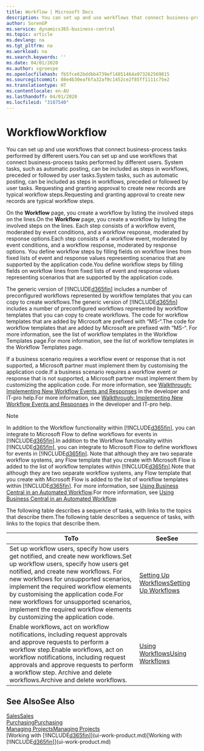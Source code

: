 ```yaml
---
title: Workflow | Microsoft Docs
description: You can set up and use workflows that connect business-process tasks performed by different users. System tasks, such as automatic posting, can be included as steps in workflows, preceded or followed by user tasks. Requesting and granting approval to create new records are typical workflow steps.
author: SorenGP
ms.service: dynamics365-business-central
ms.topic: article
ms.devlang: na
ms.tgt_pltfrm: na
ms.workload: na
ms.search.keywords: ''
ms.date: 04/01/2020
ms.author: sgroespe
ms.openlocfilehash: fb5fce62bddbb4739ef14851464a973262569815
ms.sourcegitcommit: 88e4b30eaf6fa32af0c1452ce2f85ff1111c75e2
ms.translationtype: HT
ms.contentlocale: en-AU
ms.lasthandoff: 04/01/2020
ms.locfileid: "3187540"
---
```

# <a name="workflow"></a><span data-ttu-id="6c876-105">Workflow</span><span class="sxs-lookup"><span data-stu-id="6c876-105">Workflow</span></span>
<span data-ttu-id="6c876-106">You can set up and use workflows that connect business-process tasks performed by different users.</span><span class="sxs-lookup"><span data-stu-id="6c876-106">You can set up and use workflows that connect business-process tasks performed by different users.</span></span> <span data-ttu-id="6c876-107">System tasks, such as automatic posting, can be included as steps in workflows, preceded or followed by user tasks.</span><span class="sxs-lookup"><span data-stu-id="6c876-107">System tasks, such as automatic posting, can be included as steps in workflows, preceded or followed by user tasks.</span></span> <span data-ttu-id="6c876-108">Requesting and granting approval to create new records are typical workflow steps.</span><span class="sxs-lookup"><span data-stu-id="6c876-108">Requesting and granting approval to create new records are typical workflow steps.</span></span>  

 <span data-ttu-id="6c876-109">On the **Workflow** page, you create a workflow by listing the involved steps on the lines.</span><span class="sxs-lookup"><span data-stu-id="6c876-109">On the **Workflow** page, you create a workflow by listing the involved steps on the lines.</span></span> <span data-ttu-id="6c876-110">Each step consists of a workflow event, moderated by event conditions, and a workflow response, moderated by response options.</span><span class="sxs-lookup"><span data-stu-id="6c876-110">Each step consists of a workflow event, moderated by event conditions, and a workflow response, moderated by response options.</span></span> <span data-ttu-id="6c876-111">You define workflow steps by filling fields on workflow lines from fixed lists of event and response values representing scenarios that are supported by the application code.</span><span class="sxs-lookup"><span data-stu-id="6c876-111">You define workflow steps by filling fields on workflow lines from fixed lists of event and response values representing scenarios that are supported by the application code.</span></span>  

 <span data-ttu-id="6c876-112">The generic version of [!INCLUDE[d365fin](includes/d365fin_md.md)] includes a number of preconfigured workflows represented by workflow templates that you can copy to create workflows.</span><span class="sxs-lookup"><span data-stu-id="6c876-112">The generic version of [!INCLUDE[d365fin](includes/d365fin_md.md)] includes a number of preconfigured workflows represented by workflow templates that you can copy to create workflows.</span></span> <span data-ttu-id="6c876-113">The code for workflow templates that are added by Microsoft are prefixed with “MS-“.</span><span class="sxs-lookup"><span data-stu-id="6c876-113">The code for workflow templates that are added by Microsoft are prefixed with “MS-“.</span></span> <span data-ttu-id="6c876-114">For more information, see the list of workflow templates in the Workflow Templates page.</span><span class="sxs-lookup"><span data-stu-id="6c876-114">For more information, see the list of workflow templates in the Workflow Templates page.</span></span>  

 <span data-ttu-id="6c876-115">If a business scenario requires a workflow event or response that is not supported, a Microsoft partner must implement them by customising the application code.</span><span class="sxs-lookup"><span data-stu-id="6c876-115">If a business scenario requires a workflow event or response that is not supported, a Microsoft partner must implement them by customizing the application code.</span></span> <span data-ttu-id="6c876-116">For more information, see [Walkthrough: Implementing New Workflow Events and Responses](/dynamics-nav/Walkthrough--Implementing-New-Workflow-Events-and-Responses) in the developer and IT-pro help.</span><span class="sxs-lookup"><span data-stu-id="6c876-116">For more information, see [Walkthrough: Implementing New Workflow Events and Responses](/dynamics-nav/Walkthrough--Implementing-New-Workflow-Events-and-Responses) in the developer and IT-pro help.</span></span>

 > [!NOTE]
 > <span data-ttu-id="6c876-117">In addition to the Workflow functionality within [!INCLUDE[d365fin](includes/d365fin_md.md)], you can integrate to Microsoft Flow to define workflows for events in [!INCLUDE[d365fin](includes/d365fin_md.md)].</span><span class="sxs-lookup"><span data-stu-id="6c876-117">In addition to the Workflow functionality within [!INCLUDE[d365fin](includes/d365fin_md.md)], you can integrate to Microsoft Flow to define workflows for events in [!INCLUDE[d365fin](includes/d365fin_md.md)].</span></span> <span data-ttu-id="6c876-118">Note that although they are two separate workflow systems, any Flow template that you create with Microsoft Flow is added to the list of workflow templates within [!INCLUDE[d365fin](includes/d365fin_md.md)].</span><span class="sxs-lookup"><span data-stu-id="6c876-118">Note that although they are two separate workflow systems, any Flow template that you create with Microsoft Flow is added to the list of workflow templates within [!INCLUDE[d365fin](includes/d365fin_md.md)].</span></span> <span data-ttu-id="6c876-119">For more information, see [Using Business Central in an Automated Workflow](across-how-use-financials-data-source-flow.md).</span><span class="sxs-lookup"><span data-stu-id="6c876-119">For more information, see [Using Business Central in an Automated Workflow](across-how-use-financials-data-source-flow.md).</span></span>  

 <span data-ttu-id="6c876-120">The following table describes a sequence of tasks, with links to the topics that describe them.</span><span class="sxs-lookup"><span data-stu-id="6c876-120">The following table describes a sequence of tasks, with links to the topics that describe them.</span></span>  

|<span data-ttu-id="6c876-121">**To**</span><span class="sxs-lookup"><span data-stu-id="6c876-121">**To**</span></span>|<span data-ttu-id="6c876-122">**See**</span><span class="sxs-lookup"><span data-stu-id="6c876-122">**See**</span></span>|  
|------------|-------------|  
|<span data-ttu-id="6c876-123">Set up workflow users, specify how users get notified, and create new workflows.</span><span class="sxs-lookup"><span data-stu-id="6c876-123">Set up workflow users, specify how users get notified, and create new workflows.</span></span> <span data-ttu-id="6c876-124">For new workflows for unsupported scenarios, implement the required workflow elements by customising the application code.</span><span class="sxs-lookup"><span data-stu-id="6c876-124">For new workflows for unsupported scenarios, implement the required workflow elements by customizing the application code.</span></span>|[<span data-ttu-id="6c876-125">Setting Up Workflows</span><span class="sxs-lookup"><span data-stu-id="6c876-125">Setting Up Workflows</span></span>](across-set-up-workflows.md)|  
|<span data-ttu-id="6c876-126">Enable workflows, act on workflow notifications, including request approvals and approve requests to perform a workflow step.</span><span class="sxs-lookup"><span data-stu-id="6c876-126">Enable workflows, act on workflow notifications, including request approvals and approve requests to perform a workflow step.</span></span> <span data-ttu-id="6c876-127">Archive and delete workflows.</span><span class="sxs-lookup"><span data-stu-id="6c876-127">Archive and delete workflows.</span></span>|[<span data-ttu-id="6c876-128">Using Workflows</span><span class="sxs-lookup"><span data-stu-id="6c876-128">Using Workflows</span></span>](across-use-workflows.md)|  

## <a name="see-also"></a><span data-ttu-id="6c876-129">See Also</span><span class="sxs-lookup"><span data-stu-id="6c876-129">See Also</span></span>  
[<span data-ttu-id="6c876-130">Sales</span><span class="sxs-lookup"><span data-stu-id="6c876-130">Sales</span></span>](sales-manage-sales.md)  
[<span data-ttu-id="6c876-131">Purchasing</span><span class="sxs-lookup"><span data-stu-id="6c876-131">Purchasing</span></span>](purchasing-manage-purchasing.md)  
[<span data-ttu-id="6c876-132">Managing Projects</span><span class="sxs-lookup"><span data-stu-id="6c876-132">Managing Projects</span></span>](projects-manage-projects.md)  
<span data-ttu-id="6c876-133">[Working with [!INCLUDE[d365fin](includes/d365fin_md.md)]](ui-work-product.md)</span><span class="sxs-lookup"><span data-stu-id="6c876-133">[Working with [!INCLUDE[d365fin](includes/d365fin_md.md)]](ui-work-product.md)</span></span>
